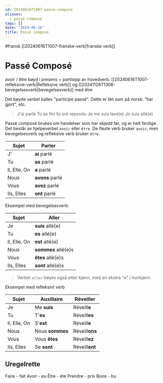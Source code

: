```yaml
---
id: 20240616T1007-passe-compose
aliases:
  - passé composé
tags: []
date: "2024-06-16"
title: Passé Composé
---
```


#fransk [[20240616T1007-franske-verb|franske verb]]

# Passé Composé

avoir / être bøyd i presens + partisipp av hovedverb. [[20240616T1007-refleksive-verb|Refleksive verb]] og [[20241128T1306-bevegelsesverb|bevegelsesverb]] med être

Det bøyde verbet kalles "participe passé". Dette er likt som på norsk: "har gjort", etc.

> J'ai parlé
> Tu as fini
> Ils ont repondu
> Je me suis lavé(e)
> Je suis allé(e)

Passé composé brukes om hendelser som har skjedd før, og er helt ferdige. Det består av hjelpeverbet `avoir` eller `être`. De fleste verb bruker `avoir`, men bevegelsesverb og refleksive verb bruker `être`.

| Sujet        | Parler          |
| ------------ | --------------- |
| J'           | **ai** parlé    |
| Tu           | **as** parlé    |
| Il, Elle, On | **a** parlé     |
| Nous         | **avons** parlé |
| Vous         | **avez** parlé  |
| Ils, Elles   | **ont** parlé   |

Eksempel med bevegelsesverb:

| Sujet        | Aller               |
| ------------ | ------------------- |
| Je           | **suis** allé(e)    |
| Tu           | **es** allé(e)      |
| Il, Elle, On | **est** allé(e)     |
| Nous         | **sommes** allé(e)s |
| Vous         | **êtes** allé(e)s   |
| Ils, Elles   | **sont** allé(e)s   |

> Verbet `aller` bøyes også etter kjønn, med en ekstra "e" i hunkjønn.

Eksempel med refleksivt verb

| Sujet        | Auxillaire      | Réveill**er**  |
| ------------ | --------------- | -------------- |
| Je           | Me **suis**     | Réveill**e**   |
| Tu           | T'**es**        | Réveill**es**  |
| Il, Elle, On | S'**est**       | Réveill**e**   |
| Nous         | Nous **sommes** | Réveill**ons** |
| Vous         | Vous **êtes**   | Réveill**ez**  |
| Ils, Elles   | Se **sont**     | Réveill**ent** |

## Uregelrette

Faire - fait
Avoir - eu
Être - été
Prendre - pris
Boire - bu
